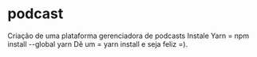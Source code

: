 # podcast
Criação de uma plataforma gerenciadora de podcasts
Instale Yarn = npm install --global yarn
Dê um = yarn install e seja feliz =).

